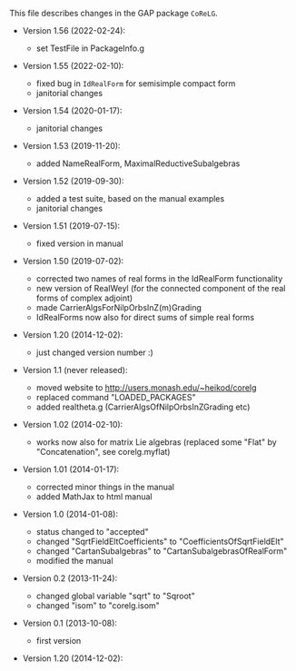 This file describes changes in the GAP package `CoReLG`.

- Version 1.56 (2022-02-24):
   - set TestFile in PackageInfo.g

- Version 1.55 (2022-02-10):
   - fixed bug in `IdRealForm` for semisimple compact form
   - janitorial changes

- Version 1.54 (2020-01-17):
   - janitorial changes

- Version 1.53 (2019-11-20):
   - added NameRealForm, MaximalReductiveSubalgebras

- Version 1.52 (2019-09-30):
   - added a test suite, based on the manual examples
   - janitorial changes

- Version 1.51 (2019-07-15):
   - fixed version in manual

- Version 1.50 (2019-07-02):
   - corrected two names of real forms in the IdRealForm functionality
   - new version of RealWeyl (for the connected component of the real forms of complex adjoint)
   - made CarrierAlgsForNilpOrbsInZ(m)Grading
   - IdRealForms now also for direct sums of simple real forms

- Version 1.20 (2014-12-02):
   - just changed version number :)

- Version 1.1 (never released):
   - moved website to http://users.monash.edu/~heikod/corelg
   - replaced command "LOADED_PACKAGES"
   - added realtheta.g (CarrierAlgsOfNilpOrbsInZGrading etc)	 

- Version 1.02 (2014-02-10):
   - works now also for matrix Lie algebras
     (replaced some "Flat" by "Concatenation", see corelg.myflat)

- Version 1.01 (2014-01-17):
   - corrected minor things in the manual
   - added MathJax to html manual

- Version 1.0 (2014-01-08):
   - status changed to "accepted"
   - changed "SqrtFieldEltCoefficients" to
     "CoefficientsOfSqrtFieldElt"
   - changed "CartanSubalgebras" to
     "CartanSubalgebrasOfRealForm"
   - modified the manual
   
- Version 0.2 (2013-11-24):
   - changed global variable "sqrt" to "Sqroot"
   - changed "isom" to "corelg.isom"

- Version 0.1 (2013-10-08):
   - first version



- Version 1.20 (2014-12-02):
